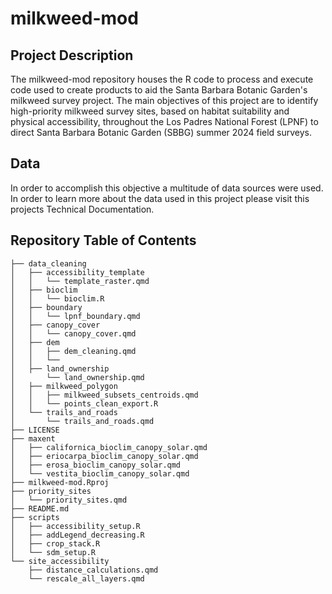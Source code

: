 # milkweed-mod
## Project Description
The milkweed-mod repository houses the R code to process and execute code used to create products to aid the Santa Barbara Botanic Garden's milkweed survey project. The main objectives of this project are to identify high-priority milkweed survey sites, based on habitat suitability and physical accessibility, throughout the Los Padres National Forest (LPNF) to direct Santa Barbara Botanic Garden (SBBG) summer 2024 field surveys. 

## Data
In order to accomplish this objective a multitude of data sources were used. In order to learn more about the data used in this project please visit this projects Technical Documentation.

## Repository Table of Contents
```
├── data_cleaning
│   ├── accessibility_template
│   │   └── template_raster.qmd
│   ├── bioclim
│   │   └── bioclim.R
│   ├── boundary
│   │   └── lpnf_boundary.qmd
│   ├── canopy_cover
│   │   └── canopy_cover.qmd
│   ├── dem
│   │   ├── dem_cleaning.qmd
│   │   └── 
│   ├── land_ownership
│       └── land_ownership.qmd
│   ├── milkweed_polygon
│   │   ├── milkweed_subsets_centroids.qmd
│   │   └── points_clean_export.R
│   └── trails_and_roads
│       └── trails_and_roads.qmd   
├── LICENSE
├── maxent
│   ├── californica_bioclim_canopy_solar.qmd
│   ├── eriocarpa_bioclim_canopy_solar.qmd
│   ├── erosa_bioclim_canopy_solar.qmd
│   └── vestita_bioclim_canopy_solar.qmd
├── milkweed-mod.Rproj
├── priority_sites
│   └── priority_sites.qmd
├── README.md
├── scripts
│   ├── accessibility_setup.R
│   ├── addLegend_decreasing.R
│   ├── crop_stack.R 
│   └── sdm_setup.R
└── site_accessibility
    ├── distance_calculations.qmd
    └── rescale_all_layers.qmd
```
